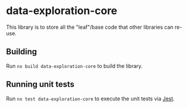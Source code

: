 # data-exploration-core

This library is to store all the "leaf"/base code that other libraries can re-use.

## Building

Run `nx build data-exploration-core` to build the library.

## Running unit tests

Run `nx test data-exploration-core` to execute the unit tests via [Jest](https://jestjs.io).
